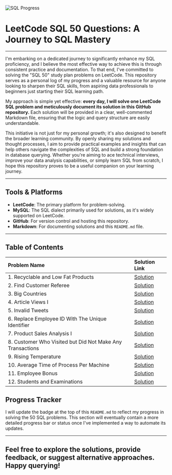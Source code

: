 ![SQL Progress](https://img.shields.io/badge/SQL%20Problems%20Solved-12%2F50-blue)

# LeetCode SQL 50 Questions: A Journey to SQL Mastery

-----

I'm embarking on a dedicated journey to significantly enhance my SQL proficiency, and I believe the most effective way to achieve this is through consistent practice and documentation. To that end, I've committed to solving the "SQL 50" study plan problems on LeetCode. This repository serves as a personal log of my progress and a valuable resource for anyone looking to sharpen their SQL skills, from aspiring data professionals to beginners just starting their SQL learning path.

My approach is simple yet effective: **every day, I will solve one LeetCode SQL problem and meticulously document its solution in this GitHub repository.** Each solution will be provided in a clear, well-commented Markdown file, ensuring that the logic and query structure are easily understandable.

This initiative is not just for my personal growth; it's also designed to benefit the broader learning community. By openly sharing my solutions and thought processes, I aim to provide practical examples and insights that can help others navigate the complexities of SQL and build a strong foundation in database querying. Whether you're aiming to ace technical interviews, improve your data analysis capabilities, or simply learn SQL from scratch, I hope this repository proves to be a useful companion on your learning journey.

-----

## Tools & Platforms

* **LeetCode**: The primary platform for problem-solving.
* **MySQL**: The SQL dialect primarily used for solutions, as it's widely supported on LeetCode.
* **GitHub**: For version control and hosting this repository.
* **Markdown**: For documenting solutions and this `README.md` file.

-----


## Table of Contents

| Problem Name                                | Solution Link                                        |
| :------------------------------------------ | :--------------------------------------------------- |
| 1.   Recyclable and Low Fat Products       | [Solution](https://github.com/Sudeb09/LeetCode-50-SQL-Q/blob/main/Recyclable%20and%20Low%20Fat%20Products.md) |
| 2.   Find Customer Referee                  | [Solution](https://github.com/Sudeb09/LeetCode-50-SQL-Q/blob/main/Find%20Customer%20Referee.md) |
| 3.   Big Countries                   | [Solution](https://github.com/Sudeb09/LeetCode-50-SQL-Q/blob/main/Big%20Countries.md) |
| 4.   Article Views I                   | [Solution](https://github.com/Sudeb09/LeetCode-50-SQL-Q/blob/main/Article%20Views%20I.md) |
| 5.   Invalid Tweets                  | [Solution](https://github.com/Sudeb09/LeetCode-50-SQL-Q/blob/main/Invalid%20Tweets.md)|
| 6.   Replace Employee ID With The Unique Identifier |[Solution](https://github.com/Sudeb09/LeetCode-50-SQL-Q/blob/main/Replace%20Employee%20Id%20With%20The%20Unique%20Identifier.md)|
| 7.   Product Sales Analysis I        | [Solution](https://github.com/Sudeb09/LeetCode-50-SQL-Q/blob/main/Product%20Sales%20Analysis%20I.md)|
| 8.    Customer Who Visited but Did Not Make Any Transactions       | [Solution](https://github.com/Sudeb09/LeetCode-50-SQL-Q/blob/main/Customer%20Who%20Visited%20but%20Did%20Not%20Make%20Any%20Transactions.md)|
| 9.    Rising Temperature              |     [Solution](https://github.com/Sudeb09/LeetCode-50-SQL-Q/blob/main/Rising%20Temperature.md)|
| 10.   Average Time of Process Per Machine   |[Solution](https://github.com/Sudeb09/LeetCode-50-SQL-Q/blob/main/Average%20Time%20of%20Process%20Per%20Machine.md)|
| 11.   Employee Bonus                  |[Solution](https://github.com/Sudeb09/LeetCode-50-SQL-Q/blob/main/Employee%20Bonus.md)|
| 12.   Students and Examinations        |[Solution](https://github.com/Sudeb09/LeetCode-50-SQL-Q/blob/main/Students%20and%20Examinations.md)|



## Progress Tracker

I will update the badge at the top of this `README.md` to reflect my progress in solving the 50 SQL problems.
This section will eventually contain a more detailed progress bar or status once I've implemented a way to automate its updates.

---

Feel free to explore the solutions, provide feedback, or suggest alternative approaches. Happy querying!
-----
